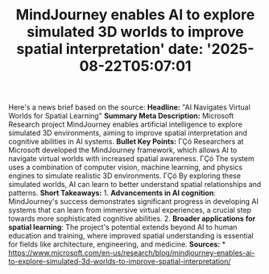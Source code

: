﻿---
title: "MindJourney enables AI to explore simulated 3D worlds to improve spatial interpretation'
date: '2025-08-22T05:07:01"
category: "Markets"
summary: ""
slug: "mindjourney enables ai to explore simulated 3d worlds to imp"
source_urls:
  - "https://www.microsoft.com/en-us/research/blog/mindjourney-enables-ai-to-explore-simulated-3d-worlds-to-improve-spatial-interpretation/"
seo:
  title: "MindJourney enables AI to explore simulated 3D worlds to improve spatial interpretation | Hash n Hedge'
  description: '"
  keywords: ["news", "markets", "brief"]
---
Here's a news brief based on the source:  **Headline:** "AI Navigates Virtual Worlds for Spatial Learning"  **Summary Meta Description:** Microsoft Research project MindJourney enables artificial intelligence to explore simulated 3D environments, aiming to improve spatial interpretation and cognitive abilities in AI systems.  **Bullet Key Points:**  ΓÇó Researchers at Microsoft developed the MindJourney framework, which allows AI to navigate virtual worlds with increased spatial awareness. ΓÇó The system uses a combination of computer vision, machine learning, and physics engines to simulate realistic 3D environments. ΓÇó By exploring these simulated worlds, AI can learn to better understand spatial relationships and patterns.  **Short Takeaways:**  1. **Advancements in AI cognition**: MindJourney's success demonstrates significant progress in developing AI systems that can learn from immersive virtual experiences, a crucial step towards more sophisticated cognitive abilities. 2. **Broader applications for spatial learning**: The project's potential extends beyond AI to human education and training, where improved spatial understanding is essential for fields like architecture, engineering, and medicine.  **Sources:** * https://www.microsoft.com/en-us/research/blog/mindjourney-enables-ai-to-explore-simulated-3d-worlds-to-improve-spatial-interpretation/ 
